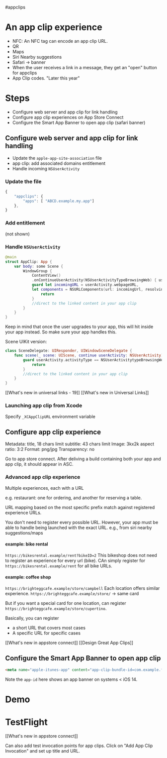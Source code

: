 #appclips 

# An app clip experience
* NFC: An NFC tag can encode an app clip URL.
* QR
* Maps
* Siri Nearby suggestions
* Safari -> banner
* When the user receives a link in a message, they get an "open" button for appclips
* App Clip codes.  "Later this year"


# Steps
* Configure web server and app clip for link handling
* Configure app clip experiences on App Store Connect
* Configure the Smart App Banner to open app clip (safari banner)

## Configure web server and app clip for link handling
* Update the `apple-app-site-association` file
* app clip: add associated domains entitlement
* Handle incoming `NSUserActivity`

### Update the file
```js
{
	"appclips": {
		"apps": [ "ABCD.example.my.app"]
	},
}
```

### Add entitlement
(not shown)
### Handle `NSUserActivity`
```swift
@main
struct AppClip: App {
	var body: some Scene {
		WindowGroup {
			ContentView()
			.onContinueUserActivity(NSUserActivityTypeBrowsingWeb) { userActivity in
			guard let incomingURL = userActivity.webpageURL,
			let components = NSURLComponents(url: incomingUrl, resolvingAgainstBaseURL: true) else {
				return
			}
			//direct to the linked content in your app clip
		}
	}
}
```

Keep in mind that once the user upgrades to your app, this will hit inside your app instead.  So make sure your app handles this.

Scene  UIKit version:

```swift
class SceneDelegate: UIResponder, UIWindowSceneDelegate {
	func scene(_ scene: UIScene, continue userActivity: NSUserActivity) {
		guard userActivity.activityType == NSUserActivitytypeBrowsingWeb, let incomingURL = userActivity.webpageURL, let components=NSURLComponents(url: incomingURL, resolvingAgainstBaseURL: true) else {
			return
		}
		//direct to the linked content in your app clip
	}
}
```

[[What's new in universal links - 19]]
[[What's new in Universal Links]]

### Launching app clip from Xcode
Specify `_XCAppClipURL` environment variable

## Configure app clip experience
Metadata: title, 18 chars limit
subtitle: 43 chars limit
Image: 3kx2k
aspect ratio: 3:2
Format: png/jpg
Transparency: no

Go to app store connect.  After deliving a build containing both your app and app clip, it should appear in ASC.

### Advanced app clip experience
Multiple experiences, each with a URL

e.g. restaurant: one for ordering, and another for reserving a table.

URL mapping based on the most specific prefix match against registered experience URLs.

You don't need to register every possible URL.  However, your app must be able to handle being launched with the exact URL.  e.g., from siri nearby suggestions/maps

#### example: bike rental
`https://bikesrental.example/rent?bikeID=2`
This bikeshop does not need to register an experience for every url (bike).  CAn simply register for
`https://bikesrental.example/rent` for all bike URLs.

#### example: coffee shop
`https://brighteggcafe.example/store/campbell`
Each location offers similar experience.  `https://brighteggcafe.example/store/`  -> same card

But if you want a special card for one location, can register
`https://brighteggcafe.example/store/cupertino`.  

Basically, you can register
* a short URL that covers most cases
* A specific URL for specific cases

[[What's new in appstore connect]]
[[Design Great App Clips]]

## Configure the Smart App Banner to open app clip
```html
<meta name="apple-itunes-app" content="app-clip-bundle-id=com.example.fruta.Clip, app-id=12345789">
```

Note the `app-id` here shows an app banner on systems < iOS 14.

# Demo

# TestFlight
[[What's new in appstore connect]]

Can also add test invocation points for app clips.
Click on "Add App Clip Invocation" and set up title and URL.
